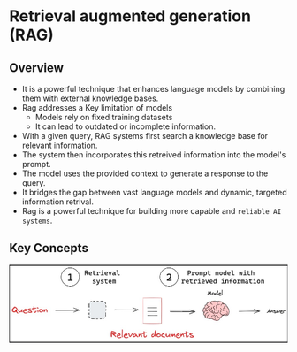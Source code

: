 # Retrieval augmented generation (RAG)

## Overview

- It is a powerful technique that enhances language models by combining them with external knowledge bases.
- Rag addresses a Key limitation of models
  - Models rely on fixed training datasets
  - It can lead to outdated or incomplete information.
- With a given query, RAG systems first search a knowledge base for relevant information.
- The system then incorporates this retreived information into the model's prompt.
- The model uses the provided context to generate a response to the query.
- It bridges the gap between vast language models and dynamic, targeted information retrival.
- Rag is a powerful technique for building more capable and `reliable AI systems`.

## Key Concepts

![alt text](./images/key-concept.jpg)
